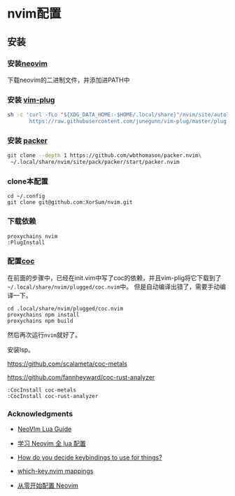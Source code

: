 # nvim配置

## 安装

### 安装[neovim](https://github.com/neovim/neovim) 

下载neovim的二进制文件，并添加进PATH中

### 安装 [vim-plug](https://github.com/junegunn/vim-plug) 

``` bash
sh -c 'curl -fLo "${XDG_DATA_HOME:-$HOME/.local/share}"/nvim/site/autoload/plug.vim --create-dirs \
       https://raw.githubusercontent.com/junegunn/vim-plug/master/plug.vim'
```
### 安装 [packer](https://github.com/wbthomason/packer.nvim)

```bash
git clone --depth 1 https://github.com/wbthomason/packer.nvim\
 ~/.local/share/nvim/site/pack/packer/start/packer.nvim
```


### clone本配置 

```
cd ~/.config
git clone git@github.com:XorSum/nvim.git
```

### 下载依赖
```
proxychains nvim
:PlugInstall
```

### 配置[coc](https://github.com/neoclide/coc.nvim) 

在前面的步骤中，已经在init.vim中写了coc的依赖，并且vim-plig将它下载到了`~/.local/share/nvim/plugged/coc.nvim`中。
但是自动编译出错了，需要手动编译一下。

```
cd .local/share/nvim/plugged/coc.nvim
proxychains npm install
proxychains npm build
```

然后再次运行`nvim`就好了。

安装lsp。

https://github.com/scalameta/coc-metals

https://github.com/fannheyward/coc-rust-analyzer

```
:CocInstall coc-metals
:CocInstall coc-rust-analyzer
```

### Acknowledgments

* [NeoVIm Lua Guide](https://neovim.io/doc/user/lua-guide.html#lua-guide)

* [学习 Neovim 全 lua 配置](https://zhuanlan.zhihu.com/p/571617696)

* [How do you decide keybindings to use for things?](https://www.reddit.com/r/neovim/comments/sng5jy/how_do_you_decide_keybindings_to_use_for_things/)

* [which-key.nvim mappings](https://gist.github.com/JSchrtke/cabd3e42a6920ef1f0835bd7ae286aad)

* [从零开始配置 Neovim](https://martinlwx.github.io/zh-cn/config-neovim-from-scratch/)



